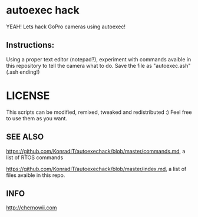 autoexec hack
============

YEAH! Lets hack GoPro cameras using autoexec!

Instructions:
-------------
Using a proper text editor (notepad?), experiment with commands avaible in this repository to tell the camera what to do.
Save the file as "autoexec.ash" (.ash ending!)

LICENSE
=======

This scripts can be modified, remixed, tweaked and redistributed :) Feel free to use them as you want.

SEE ALSO
--------

https://github.com/KonradIT/autoexechack/blob/master/commands.md, a list of RTOS commands

https://github.com/KonradIT/autoexechack/blob/master/index.md, a list of files avaible in this repo.

INFO
----

http://chernowii.com

